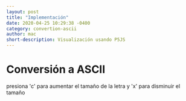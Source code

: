 ```yaml
---
layout: post
title: "Implementación"
date: 2020-04-25 10:29:38 -0400
category: convertion-ascii
author: mac
short-description: Visualización usando P5JS
---
```


# Conversión a ASCII

presiona 'c' para aumentar el tamaño de la letra
y 'x' para disminuir el tamaño
<script src="../p5.js"></script>
<script src="../Sketches/ascii_convertion/convertion.js"></script>